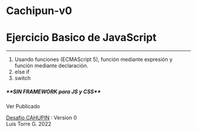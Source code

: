 # Cachipun-v0

<h1>Ejercicio Basico de JavaScript</h1>
<hr>
<ol>
<li>Usando funciones (ECMAScript 5), función mediante expresión y función mediante declaración.</li>
<li>else if</li>
<li>switch</li>
</ol>

<h5>**SIN FRAMEWORK para JS y CSS**</h5>

<p>Ver Publicado</p>
<a href="https://latiscool.github.io/Cachipun-v0/">Desafio CAHUPIN</a> : Version 0<br>
Luis Torre G. 2022

  
